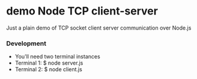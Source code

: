 # demo Node TCP client-server
Just a plain demo of TCP socket client server communication over Node.js

### Development
* You'll need two terminal instances
* Terminal 1: $ node server.js
* Terminal 2: $ node client.js
